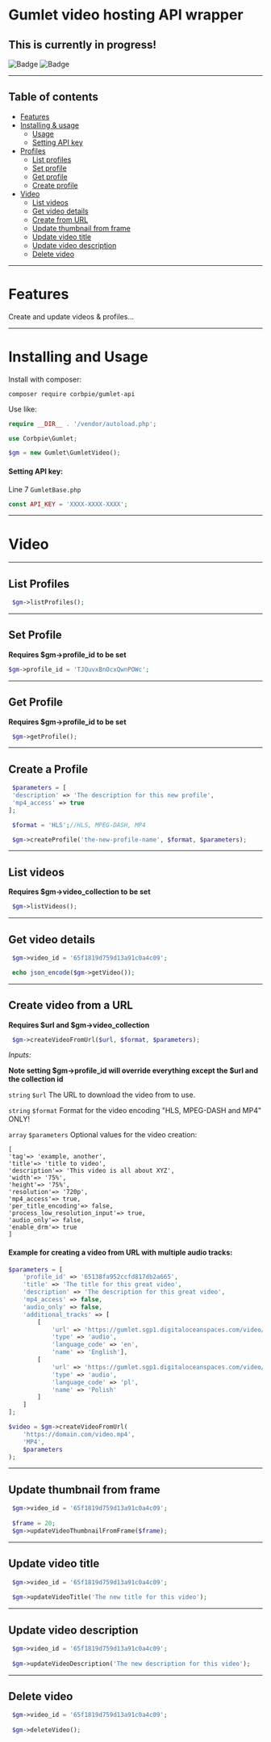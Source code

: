 # Gumlet video hosting API wrapper

## This is currently in progress!


![Badge](https://img.shields.io/badge/V%201.0-blue)
![Badge](https://img.shields.io/badge/PHP%208.2-✔-brightgreen)


---

## Table of contents

- [Features](#features)
- [Installing & usage](#installing)
    - [Usage](#usage)
    - [Setting API key](#setting-api-key)
- [Profiles](#list-profiles)
  - [List profiles](#list-profiles)
  - [Set profile](#set-profile)
  - [Get profile](#get-profile)
  - [Create profile](#create-a-profile)
- [Video](#video)
    - [List videos](#list-videos)
    - [Get video details](#get-video-details)
    - [Create from URL](#create-video-from-a-url)
    - [Update thumbnail from frame](#update-thumbnail-from-frame)
    - [Update video title](#update-video-title)
    - [Update video description](#update-video-description)
    - [Delete video](#delete-video)

---

# Features

Create and update videos & profiles...

---
<span id="installing"></span>

# Installing and Usage

Install with composer:

```
composer require corbpie/gumlet-api
```
<span id="usage"></span>
Use like:

```php
require __DIR__ . '/vendor/autoload.php';

use Corbpie\Gumlet;

$gm = new Gumlet\GumletVideo();

```

#### Setting API key:

<span id="setting-api-key"></span>

Line 7 ```GumletBase.php```

```php
const API_KEY = 'XXXX-XXXX-XXXX';
```

---

# Video

---

## List Profiles


```php
 $gm->listProfiles();
```

---

## Set Profile

**Requires $gm->profile_id to be set**


```php
$gm->profile_id = 'TJQuvxBnOcxQwnPOWc';
```

---

## Get Profile

**Requires $gm->profile_id to be set**


```php
 $gm->getProfile();
```

---

## Create a Profile

```php
 $parameters = [
 'description' => 'The description for this new profile',
 'mp4_access' => true
];

 $format = 'HLS';//HLS, MPEG-DASH, MP4

 $gm->createProfile('the-new-profile-name', $format, $parameters);
```

---


## List videos

**Requires $gm->video_collection to be set**

```php
 $gm->listVideos();
```
---


## Get video details

```php
 $gm->video_id = '65f1819d759d13a91c0a4c09';

 echo json_encode($gm->getVideo());

```

---

## Create video from a URL

**Requires $url and $gm->video_collection**

```php
 $gm->createVideoFromUrl($url, $format, $parameters);
```

_Inputs:_

**Note setting $gm->profile_id will override everything except the $url and the collection id**

`string` `$url` The URL to download the video from to use.

`string` `$format` Format for the video encoding "HLS, MPEG-DASH and MP4" ONLY!

`array` `$parameters` Optional values for the video creation:

```
[
'tag'=> 'example, another',
'title'=> 'title to video',
'description'=> 'This video is all about XYZ',
'width'=> '75%',
'height'=> '75%',
'resolution'=> '720p',
'mp4_access'=> true,
'per_title_encoding'=> false,
'process_low_resolution_input'=> true,
'audio_only'=> false,
'enable_drm'=> true
]
```


#### Example for creating a video from URL with multiple audio tracks:

```php
$parameters = [
    'profile_id' => '65138fa952ccfd817db2a665',
    'title' => 'The title for this great video',
    'description' => 'The description for this great video',
    'mp4_access' => false,
    'audio_only' => false,
    'additional_tracks' => [
        [
            'url' => 'https://gumlet.sgp1.digitaloceanspaces.com/video/sample_1.aac',
            'type' => 'audio',
            'language_code' => 'en',
            'name' => 'English'],
        [
            'url' => 'https://gumlet.sgp1.digitaloceanspaces.com/video/sample_1.aac',
            'type' => 'audio',
            'language_code' => 'pl',
            'name' => 'Polish'
        ]
    ]
];

$video = $gm->createVideoFromUrl(
    'https://domain.com/video.mp4',
    'MP4',
    $parameters
);
```
---

## Update thumbnail from frame

```php
 $gm->video_id = '65f1819d759d13a91c0a4c09';
 
 $frame = 20;
 $gm->updateVideoThumbnailFromFrame($frame);
```

---

## Update video title

```php
 $gm->video_id = '65f1819d759d13a91c0a4c09';
 
 $gm->updateVideoTitle('The new title for this video');
```

---

## Update video description

```php
 $gm->video_id = '65f1819d759d13a91c0a4c09';
 
 $gm->updateVideoDescription('The new description for this video');
```
---

## Delete video

```php
 $gm->video_id = '65f1819d759d13a91c0a4c09';
 
 $gm->deleteVideo();
```